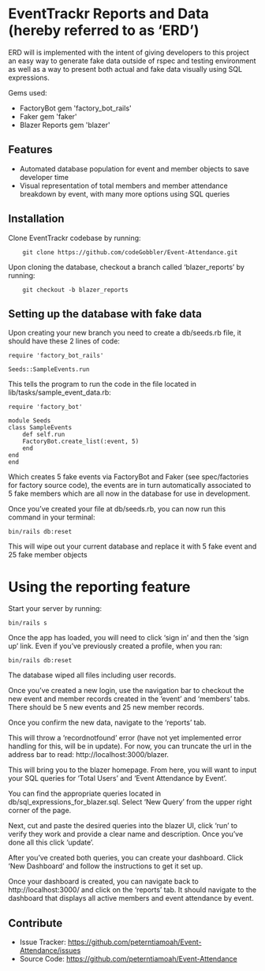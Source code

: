 EventTrackr Reports and Data (hereby referred to as ‘ERD’)
==========================================================

ERD will is implemented with the intent of giving developers to this project an easy way to generate fake data outside of rspec and testing environment as well as a way to present both actual and fake data visually using SQL expressions.

Gems used:

- FactoryBot 
    gem 'factory_bot_rails'
- Faker
    gem 'faker'
- Blazer Reports 
    gem 'blazer'

Features
--------

- Automated database population for event and member objects to save developer time
- Visual representation of total members and member attendance breakdown by event, with many more options using SQL queries

Installation
------------

Clone EventTrackr codebase by running:

    	git clone https://github.com/codeGobbler/Event-Attendance.git

Upon cloning the database, checkout a branch called ‘blazer_reports’ by running:

    	git checkout -b blazer_reports

Setting up the database with fake data
--------------------------------------

Upon creating your new branch you need to create a db/seeds.rb file, it should have these 2 lines of code:

	require 'factory_bot_rails'

    Seeds::SampleEvents.run

This tells the program to run the code in the file located in lib/tasks/sample_event_data.rb:

    require 'factory_bot'

    module Seeds
    class SampleEvents
        def self.run
        FactoryBot.create_list(:event, 5)
        end
    end
    end

Which creates 5 fake events via FactoryBot and Faker (see spec/factories for factory source code), the events are in turn automatically associated to 5 fake members which are all now in the database for use in development.

Once you’ve created your file at db/seeds.rb, you can now run this command in your terminal:

	bin/rails db:reset

This will wipe out your current database and replace it with 5 fake event and 25 fake member objects

Using the reporting feature
===========================

Start your server by running:

	bin/rails s

Once the app has loaded, you will need to click ‘sign in’ and then the ‘sign up’ link. Even if you’ve previously created a profile, when you ran:

	bin/rails db:reset

The database wiped all files including user records.

Once you’ve created a new login, use the navigation bar to checkout the new event and member records created in the ‘event’ and ‘members’ tabs. There should be 5 new events and 25 new member records.

Once you confirm the new data, navigate to the ‘reports’ tab.

This will throw a ‘recordnotfound’ error (have not yet implemented error handling for this, will be in update). For now, you can truncate the url in the address bar to read: http://localhost:3000/blazer.

This will bring you to the blazer homepage. From here, you will want to input your SQL queries for ‘Total Users’ and ‘Event Attendance by Event’. 

You can find the appropriate queries located in db/sql_expressions_for_blazer.sql. Select ‘New Query’ from the upper right corner of the page. 

Next, cut and paste the desired queries into the blazer UI, click ‘run’ to verify they work and provide a clear name and description. Once you’ve done all this click ‘update’.

After you’ve created both queries, you can create your dashboard. Click ‘New Dashboard’ and follow the instructions to get it set up.

Once your dashboard is created, you can navigate back to http://localhost:3000/ and click on the ‘reports’ tab. It should navigate to the dashboard that displays all active members and event attendance by event.


Contribute
----------

- Issue Tracker: https://github.com/peterntiamoah/Event-Attendance/issues
- Source Code: https://github.com/peterntiamoah/Event-Attendance
